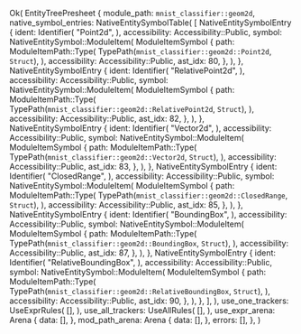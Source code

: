 Ok(
    EntityTreePresheet {
        module_path: `mnist_classifier::geom2d`,
        native_symbol_entries: NativeEntitySymbolTable(
            [
                NativeEntitySymbolEntry {
                    ident: Identifier(
                        "Point2d",
                    ),
                    accessibility: Accessibility::Public,
                    symbol: NativeEntitySymbol::ModuleItem(
                        ModuleItemSymbol {
                            path: ModuleItemPath::Type(
                                TypePath(`mnist_classifier::geom2d::Point2d`, `Struct`),
                            ),
                            accessibility: Accessibility::Public,
                            ast_idx: 80,
                        },
                    ),
                },
                NativeEntitySymbolEntry {
                    ident: Identifier(
                        "RelativePoint2d",
                    ),
                    accessibility: Accessibility::Public,
                    symbol: NativeEntitySymbol::ModuleItem(
                        ModuleItemSymbol {
                            path: ModuleItemPath::Type(
                                TypePath(`mnist_classifier::geom2d::RelativePoint2d`, `Struct`),
                            ),
                            accessibility: Accessibility::Public,
                            ast_idx: 82,
                        },
                    ),
                },
                NativeEntitySymbolEntry {
                    ident: Identifier(
                        "Vector2d",
                    ),
                    accessibility: Accessibility::Public,
                    symbol: NativeEntitySymbol::ModuleItem(
                        ModuleItemSymbol {
                            path: ModuleItemPath::Type(
                                TypePath(`mnist_classifier::geom2d::Vector2d`, `Struct`),
                            ),
                            accessibility: Accessibility::Public,
                            ast_idx: 83,
                        },
                    ),
                },
                NativeEntitySymbolEntry {
                    ident: Identifier(
                        "ClosedRange",
                    ),
                    accessibility: Accessibility::Public,
                    symbol: NativeEntitySymbol::ModuleItem(
                        ModuleItemSymbol {
                            path: ModuleItemPath::Type(
                                TypePath(`mnist_classifier::geom2d::ClosedRange`, `Struct`),
                            ),
                            accessibility: Accessibility::Public,
                            ast_idx: 85,
                        },
                    ),
                },
                NativeEntitySymbolEntry {
                    ident: Identifier(
                        "BoundingBox",
                    ),
                    accessibility: Accessibility::Public,
                    symbol: NativeEntitySymbol::ModuleItem(
                        ModuleItemSymbol {
                            path: ModuleItemPath::Type(
                                TypePath(`mnist_classifier::geom2d::BoundingBox`, `Struct`),
                            ),
                            accessibility: Accessibility::Public,
                            ast_idx: 87,
                        },
                    ),
                },
                NativeEntitySymbolEntry {
                    ident: Identifier(
                        "RelativeBoundingBox",
                    ),
                    accessibility: Accessibility::Public,
                    symbol: NativeEntitySymbol::ModuleItem(
                        ModuleItemSymbol {
                            path: ModuleItemPath::Type(
                                TypePath(`mnist_classifier::geom2d::RelativeBoundingBox`, `Struct`),
                            ),
                            accessibility: Accessibility::Public,
                            ast_idx: 90,
                        },
                    ),
                },
            ],
        ),
        use_one_trackers: UseExprRules(
            [],
        ),
        use_all_trackers: UseAllRules(
            [],
        ),
        use_expr_arena: Arena {
            data: [],
        },
        mod_path_arena: Arena {
            data: [],
        },
        errors: [],
    },
)